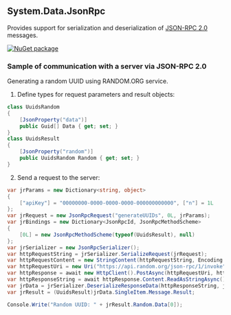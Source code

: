 ## System.Data.JsonRpc

Provides support for serialization and deserialization of [JSON-RPC 2.0](http://www.jsonrpc.org/specification) messages.

[![NuGet package](https://img.shields.io/nuget/v/System.Data.JsonRpc.svg?style=flat-square)](https://www.nuget.org/packages/System.Data.JsonRpc)

### Sample of communication with a server via JSON-RPC 2.0

Generating a random UUID using RANDOM.ORG service.

1. Define types for request parameters and result objects:

```cs
class UuidsRandom
{
    [JsonProperty("data")]
    public Guid[] Data { get; set; }
}
class UuidsResult
{
    [JsonProperty("random")]
    public UuidsRandom Random { get; set; }
}
```

2. Send a request to the server:

```cs
var jrParams = new Dictionary<string, object>
{
    ["apiKey"] = "00000000-0000-0000-0000-000000000000", ["n"] = 1L
};
var jrRequest = new JsonRpcRequest("generateUUIDs", 0L, jrParams);
var jrBindings = new Dictionary<JsonRpcId, JsonRpcMethodScheme>
{
    [0L] = new JsonRpcMethodScheme(typeof(UuidsResult), null)
};
var jrSerializer = new JsonRpcSerializer();
var httpRequestString = jrSerializer.SerializeRequest(jrRequest);
var httpRequestContent = new StringContent(httpRequestString, Encoding.UTF8, "application/json");
var httpRequestUri = new Uri("https://api.random.org/json-rpc/1/invoke");
var httpResponse = await new HttpClient().PostAsync(httpRequestUri, httpRequestContent);
var httpResponseString = await httpResponse.Content.ReadAsStringAsync();
var jrData = jrSerializer.DeserializeResponseData(httpResponseString, jrBindings);
var jrResult = (UuidsResult)jrData.SingleItem.Message.Result;

Console.Write("Random UUID: " + jrResult.Random.Data[0]);
```